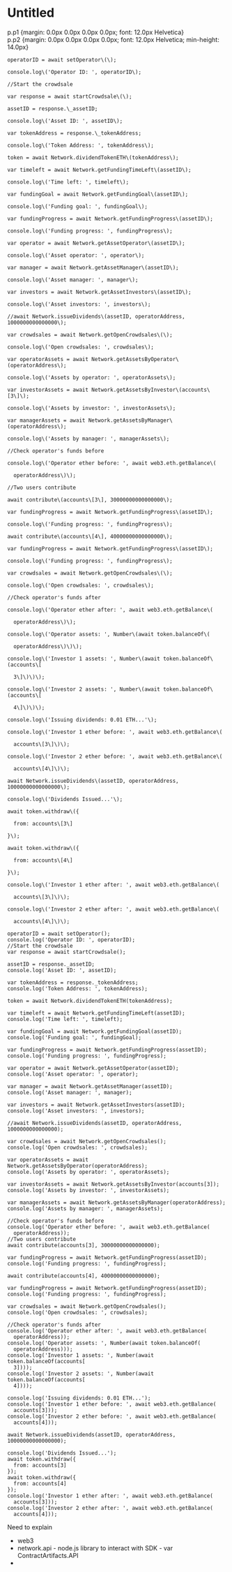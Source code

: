 # Untitled

  
p.p1 {margin: 0.0px 0.0px 0.0px 0.0px; font: 12.0px Helvetica}  
p.p2 {margin: 0.0px 0.0px 0.0px 0.0px; font: 12.0px Helvetica; min-height: 14.0px}  


    operatorID = await setOperator\(\);

    console.log\('Operator ID: ', operatorID\);

    //Start the crowdsale

    var response = await startCrowdsale\(\);

    assetID = response.\_assetID;

    console.log\('Asset ID: ', assetID\);

    var tokenAddress = response.\_tokenAddress;

    console.log\('Token Address: ', tokenAddress\);

    token = await Network.dividendTokenETH\(tokenAddress\);

    var timeleft = await Network.getFundingTimeLeft\(assetID\);

    console.log\('Time left: ', timeleft\);

    var fundingGoal = await Network.getFundingGoal\(assetID\);

    console.log\('Funding goal: ', fundingGoal\);

    var fundingProgress = await Network.getFundingProgress\(assetID\);

    console.log\('Funding progress: ', fundingProgress\);

    var operator = await Network.getAssetOperator\(assetID\);

    console.log\('Asset operator: ', operator\);

    var manager = await Network.getAssetManager\(assetID\);

    console.log\('Asset manager: ', manager\);

    var investors = await Network.getAssetInvestors\(assetID\);

    console.log\('Asset investors: ', investors\);

    //await Network.issueDividends\(assetID, operatorAddress, 1000000000000000\);

    var crowdsales = await Network.getOpenCrowdsales\(\);

    console.log\('Open crowdsales: ', crowdsales\);

    var operatorAssets = await Network.getAssetsByOperator\(operatorAddress\);

    console.log\('Assets by operator: ', operatorAssets\);

    var investorAssets = await Network.getAssetsByInvestor\(accounts\[3\]\);

    console.log\('Assets by investor: ', investorAssets\);

    var managerAssets = await Network.getAssetsByManager\(operatorAddress\);

    console.log\('Assets by manager: ', managerAssets\);

    //Check operator's funds before

    console.log\('Operator ether before: ', await web3.eth.getBalance\(

      operatorAddress\)\);

    //Two users contribute

    await contribute\(accounts\[3\], 30000000000000000\);

    var fundingProgress = await Network.getFundingProgress\(assetID\);

    console.log\('Funding progress: ', fundingProgress\);

    await contribute\(accounts\[4\], 40000000000000000\);

    var fundingProgress = await Network.getFundingProgress\(assetID\);

    console.log\('Funding progress: ', fundingProgress\);

    var crowdsales = await Network.getOpenCrowdsales\(\);

    console.log\('Open crowdsales: ', crowdsales\);

    //Check operator's funds after

    console.log\('Operator ether after: ', await web3.eth.getBalance\(

      operatorAddress\)\);

    console.log\('Operator assets: ', Number\(await token.balanceOf\(

      operatorAddress\)\)\);

    console.log\('Investor 1 assets: ', Number\(await token.balanceOf\(accounts\[

      3\]\)\)\);

    console.log\('Investor 2 assets: ', Number\(await token.balanceOf\(accounts\[

      4\]\)\)\);

    console.log\('Issuing dividends: 0.01 ETH...'\);

    console.log\('Investor 1 ether before: ', await web3.eth.getBalance\(

      accounts\[3\]\)\);

    console.log\('Investor 2 ether before: ', await web3.eth.getBalance\(

      accounts\[4\]\)\);

    await Network.issueDividends\(assetID, operatorAddress, 10000000000000000\);

    console.log\('Dividends Issued...'\);

    await token.withdraw\({

      from: accounts\[3\]

    }\);

    await token.withdraw\({

      from: accounts\[4\]

    }\);

    console.log\('Investor 1 ether after: ', await web3.eth.getBalance\(

      accounts\[3\]\)\);

    console.log\('Investor 2 ether after: ', await web3.eth.getBalance\(

      accounts\[4\]\)\);

```text
operatorID = await setOperator();
console.log('Operator ID: ', operatorID);
//Start the crowdsale
var response = await startCrowdsale();

assetID = response._assetID;
console.log('Asset ID: ', assetID);

var tokenAddress = response._tokenAddress;
console.log('Token Address: ', tokenAddress);

token = await Network.dividendTokenETH(tokenAddress);

var timeleft = await Network.getFundingTimeLeft(assetID);
console.log('Time left: ', timeleft);

var fundingGoal = await Network.getFundingGoal(assetID);
console.log('Funding goal: ', fundingGoal);

var fundingProgress = await Network.getFundingProgress(assetID);
console.log('Funding progress: ', fundingProgress);

var operator = await Network.getAssetOperator(assetID);
console.log('Asset operator: ', operator);

var manager = await Network.getAssetManager(assetID);
console.log('Asset manager: ', manager);

var investors = await Network.getAssetInvestors(assetID);
console.log('Asset investors: ', investors);

//await Network.issueDividends(assetID, operatorAddress, 1000000000000000);

var crowdsales = await Network.getOpenCrowdsales();
console.log('Open crowdsales: ', crowdsales);

var operatorAssets = await Network.getAssetsByOperator(operatorAddress);
console.log('Assets by operator: ', operatorAssets);

var investorAssets = await Network.getAssetsByInvestor(accounts[3]);
console.log('Assets by investor: ', investorAssets);

var managerAssets = await Network.getAssetsByManager(operatorAddress);
console.log('Assets by manager: ', managerAssets);

//Check operator's funds before
console.log('Operator ether before: ', await web3.eth.getBalance(
  operatorAddress));
//Two users contribute
await contribute(accounts[3], 30000000000000000);

var fundingProgress = await Network.getFundingProgress(assetID);
console.log('Funding progress: ', fundingProgress);

await contribute(accounts[4], 40000000000000000);

var fundingProgress = await Network.getFundingProgress(assetID);
console.log('Funding progress: ', fundingProgress);

var crowdsales = await Network.getOpenCrowdsales();
console.log('Open crowdsales: ', crowdsales);

//Check operator's funds after
console.log('Operator ether after: ', await web3.eth.getBalance(
  operatorAddress));
console.log('Operator assets: ', Number(await token.balanceOf(
  operatorAddress)));
console.log('Investor 1 assets: ', Number(await token.balanceOf(accounts[
  3])));
console.log('Investor 2 assets: ', Number(await token.balanceOf(accounts[
  4])));

console.log('Issuing dividends: 0.01 ETH...');
console.log('Investor 1 ether before: ', await web3.eth.getBalance(
  accounts[3]));
console.log('Investor 2 ether before: ', await web3.eth.getBalance(
  accounts[4]));

await Network.issueDividends(assetID, operatorAddress, 10000000000000000);

console.log('Dividends Issued...');
await token.withdraw({
  from: accounts[3]
});
await token.withdraw({
  from: accounts[4]
});
console.log('Investor 1 ether after: ', await web3.eth.getBalance(
  accounts[3]));
console.log('Investor 2 ether after: ', await web3.eth.getBalance(
  accounts[4]));
```





Need to explain

* web3
* network.api - node.js library to interact with SDK - var ContractArtifacts.API
* 
